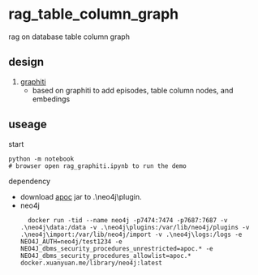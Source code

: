 # rag_table_column_graph
rag on database table column graph

## design

1. [graphiti](https://github.com/getzep/graphiti)
   * based on graphiti to add episodes, table column nodes, and embedings

## useage

start

```
python -m notebook
# browser open rag_graphiti.ipynb to run the demo
```


dependency
* download [apoc](https://neo4j.com/docs/apoc/current/installation/#apoc) jar to .\neo4j\plugin.
* neo4j
  ```
    docker run -tid --name neo4j -p7474:7474 -p7687:7687 -v .\neo4j\data:/data -v .\neo4j\plugins:/var/lib/neo4j/plugins -v .\neo4j\import:/var/lib/neo4j/import -v .\neo4j\logs:/logs -e NEO4J_AUTH=neo4j/test1234 -e NEO4J_dbms_security_procedures_unrestricted=apoc.* -e NEO4J_dbms_security_procedures_allowlist=apoc.* docker.xuanyuan.me/library/neo4j:latest
  ```
